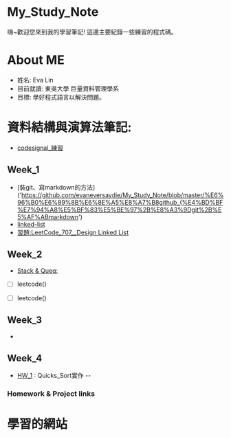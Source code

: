 # My_Study_Note
 嗨~歡迎您來到我的學習筆記! 這邊主要紀錄一些練習的程式碼。
# About ME
* 姓名: Eva Lin
* 目前就讀: 東吳大學 巨量資料管理學系
* 目標: 學好程式語言以解決問題。

資料結構與演算法筆記:
====

  * [codesignal_練習](https://github.com/evaneversaydie/My_Study_Note/tree/master/leetcode)

Week_1
---
*  [裝git、寫markdown的方法]('https://github.com/evaneversaydie/My_Study_Note/blob/master/%E6%96%B0%E6%89%8B%E6%8E%A5%E8%A7%B8github_(%E4%BD%BF%E7%94%A8%E5%BF%83%E5%BE%97%2B%E8%A3%9Dgit%2B%E5%AF%ABmarkdown')
* [linked-list]('https://github.com/evaneversaydie/My_Study_Note/blob/master/Week1_Linked%20list.md)
*  [習題:LeetCode_707__Design Linked List]('https://github.com/evaneversaydie/My_Study_Note/blob/master/leetcode/707_Design%20Linked%20List.ipynb')

Week_2
--
* [Stack & Queq:]('')
 - [ ] leetcode()
 - [ ] leetcode()


Week_3
--
*  [Insertion Sort]:('')


Week_4
--
* [HW_1]('https://github.com/evaneversaydie/My_Study_Note/blob/master/Week4_QuickSort/Quick_Sort.ipynb') : Quicks_Sort實作
--


### Homework & Project links

# 學習的網站
